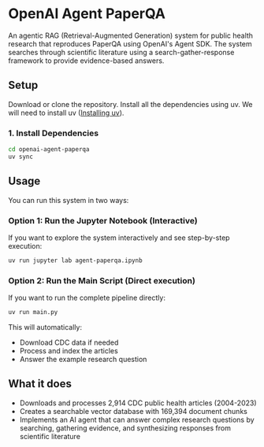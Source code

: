# OpenAI Agent PaperQA

An agentic RAG (Retrieval-Augmented Generation) system for public health research that reproduces PaperQA using OpenAI's Agent SDK. The system searches through scientific literature using a search-gather-response framework to provide evidence-based answers.

## Setup
Download or clone the repository. Install all the dependencies using uv. We will need to install uv ([Installing uv](https://docs.astral.sh/uv/getting-started/installation/)).

### 1. Install Dependencies
```bash
cd openai-agent-paperqa
uv sync
```
## Usage

You can run this system in two ways:

### Option 1: Run the Jupyter Notebook (Interactive)
If you want to explore the system interactively and see step-by-step execution:

```bash
uv run jupyter lab agent-paperqa.ipynb
```

### Option 2: Run the Main Script (Direct execution)
If you want to run the complete pipeline directly:

```bash
uv run main.py
```

This will automatically:
- Download CDC data if needed
- Process and index the articles
- Answer the example research question

## What it does

- Downloads and processes 2,914 CDC public health articles (2004-2023)
- Creates a searchable vector database with 169,394 document chunks
- Implements an AI agent that can answer complex research questions by searching, gathering evidence, and synthesizing responses from scientific literature
